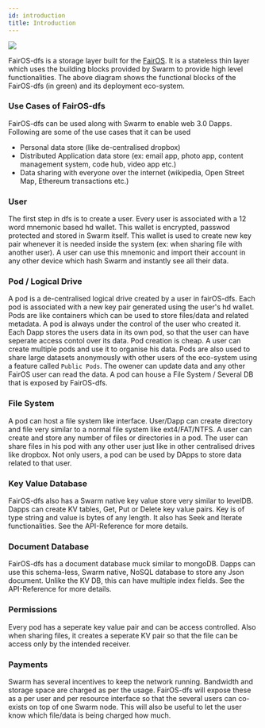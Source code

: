 ```yaml
---
id: introduction
title: Introduction
---
```


![](/img/FairOS-dfs-Architecture.png)	

FairOS-dfs is a storage layer built for the [FairOS](/img/fairOS/introduction). It is a stateless thin layer which uses the building blocks provided by Swarm to provide high level functionalities. The above diagram shows the functional blocks of the FairOS-dfs (in green) and its deployment eco-system.


### Use Cases of FairOS-dfs
FairOS-dfs can be used along with Swarm to enable web 3.0 Dapps. Following are some of the use cases that it can be used
- Personal data store (like de-centralised dropbox)
- Distributed Application data store (ex: email app, photo app, content management system, code hub, video app etc.)
- Data sharing with everyone over the internet (wikipedia, Open Street Map, Ethereum transactions etc.)


### User
The first step in dfs is to create a user. Every user is associated with a 12 word mnemonic based hd wallet. This wallet is encrypted, passwod protected and stored in Swarm itself. This wallet is used to create new key pair whenever it is needed inside the system (ex: when sharing file with another user). A user can use this mnemonic and import their account in any other device which hash Swarm and instantly see all their data.

### Pod / Logical Drive
A pod is a de-centralised logical drive created by a user in fairOS-dfs. Each pod is associated with a new key pair generated using the user's hd wallet. Pods are like containers which can be used to store files/data and related metadata. A pod is always under the control of the user who created it. Each Dapp stores the users data in its own pod, so that the user can have seperate access contol over its data. Pod creation is cheap. A user can create multiple pods and use it to organise his data. Pods are also used to share large datasets anonymously with other users of the eco-system using a feature called `Public Pods`. The owener can update data and any other FairOS user can read the data. A pod can house a File System / Several DB that is exposed by FairOS-dfs. 

### File System
A pod can host a file system like interface. User/Dapp can create directory and file very similar to a normal file system like ext4/FAT/NTFS. A user can create and store any number of files or directories in a pod. The user can share files in his pod with any other user just like in other centralised drives like dropbox. Not only users, a pod can be used by DApps to store data related to that user. 

### Key Value Database
FairOS-dfs also has a Swarm native key value store very similar to levelDB. Dapps can create KV tables, Get, Put or Delete key value pairs. Key is of type string and value is bytes of any length. It also has Seek and Iterate functionalities. See the API-Reference for more details.

### Document Database
FairOS-dfs has a document database muck similar to mongoDB. Dapps can use this schema-less, Swarm native, NoSQL database to store any Json document. Unlike the KV DB, this can have multiple index fields. See the API-Reference for more details.

### Permissions
Every pod has a seperate key value pair and can be access controlled. Also when sharing files, it creates a seperate KV pair so that the file can be access only by the intended receiver. 

### Payments
Swarm has several incentives to keep the network running. Bandwidth and storage space are charged as per the usage. FairOS-dfs will expose these as a per user and per resource interface so that the several users can co-exists on top of one Swarm node. This will also be useful to let the user know which file/data is being charged how much.
